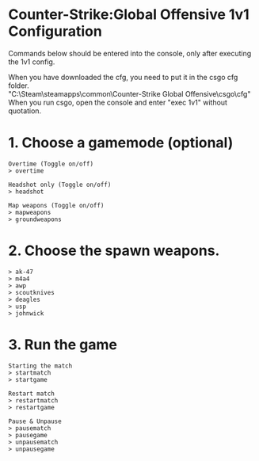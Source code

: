 # Counter-Strike:Global Offensive 1v1 Configuration
Commands below should be entered into the console, only after executing the 1v1 config.

When you have downloaded the cfg, you need to put it in the csgo cfg folder.  
"C:\Steam\steamapps\common\Counter-Strike Global Offensive\csgo\cfg"  
When you run csgo, open the console and enter "exec 1v1" without quotation.  

# 1. Choose a gamemode (optional)
```
Overtime (Toggle on/off)
> overtime

Headshot only (Toggle on/off)
> headshot

Map weapons (Toggle on/off)
> mapweapons
> groundweapons
```

# 2. Choose the spawn weapons.
```
> ak-47
> m4a4
> awp
> scoutknives
> deagles
> usp
> johnwick
```

# 3. Run the game
```
Starting the match
> startmatch
> startgame

Restart match
> restartmatch
> restartgame

Pause & Unpause
> pausematch
> pausegame
> unpausematch
> unpausegame
```
